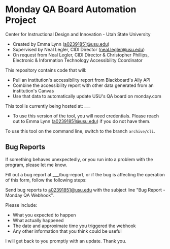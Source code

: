 # Monday QA Board Automation Project
Center for Instructional Design and Innovation - Utah State University
* Created by Emma Lynn (a02391851@usu.edu)
* Supervised by Neal Legler, CIDI Director (neal.legler@usu.edu)
* On request from Neal Legler, CIDI Director & Christopher Phillips, Electronic & Information Technology Accessibility Coordinator

This repository contains code that will:
* Pull an institution's accessibility report from Blackboard's Ally API
* Combine the accessibility report with other data generated from an institution's Canvas
* Use that data to automatically update USU's QA board on monday.com

This tool is currently being hosted at: ___
* To use this version of the tool, you will need credentials. Please reach out to Emma Lynn (a02391851@usu.edu) if you do not have them.

To use this tool on the command line, switch to the branch `archive/cli`.

## Bug Reports
If something behaves unexpectedly, or you run into a problem with the program, please let me know.

Fill out a bug report at ___/bug-report, or if the bug is affecting the operation of this form, follow the following steps:

Send bug reports to a02391851@usu.edu with the subject line "Bug Report - Monday QA Webhook".

Please include:
* What you expected to happen
* What actually happened
* The date and approximate time you triggered the webhook
* Any other information that you think could be useful

I will get back to you promptly with an update. Thank you.
